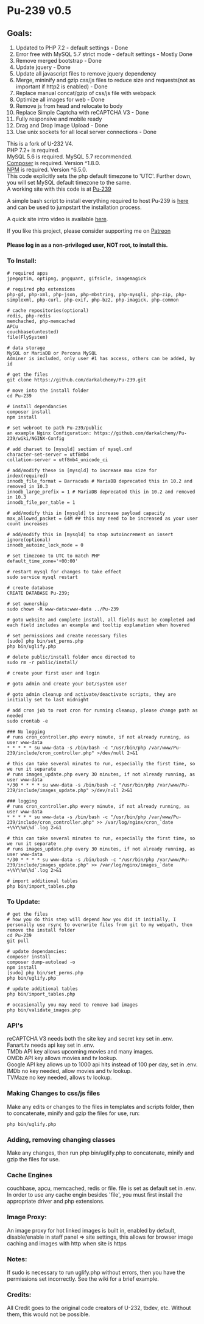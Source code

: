 # Pu-239 v0.5

## Goals:
1. Updated to PHP 7.2 - default settings - Done
2. Error free with MySQL 5.7 strict mode - default settings - Mostly Done
3. Remove merged bootstrap - Done
4. Update jquery - Done
5. Update all javascript files to remove jquery dependency
6. Merge, mininify and gzip css/js files to reduce size and requests(not as important if http2 is enabled) - Done
7. Replace manual concat/gzip of css/js file with webpack
8. Optimize all images for web - Done
9. Remove js from head and relocate to body
10. Replace Simple Captcha with reCAPTCHA V3 - Done
11. Fully responsive and mobile ready
12. Drag and Drop Image Upload - Done
13. Use unix sockets for all local server connections - Done

This is a fork of U-232 V4.  
PHP 7.2+ is required.  
MySQL 5.6 is required. MySQL 5.7 recommended.  
[Composer](https://getcomposer.org/download/) is required. Version ^1.8.0.  
[NPM](https://nodejs.org/en/download/package-manager/) is required. Version ^6.5.0.  
This code explicitly sets the php default timezone to 'UTC'. Further down, you will set MySQL default timezone to the same.  
A working site with this code is at [Pu-239](https://pu-239.pw/)   

A simple bash script to install everything required to host Pu-239 is [here](https://github.com/darkalchemy/Pu-239-Installer) and can be used to jumpstart the installation process.  

A quick site intro video is available [here](https://www.youtube.com/watch?v=LyWp1dBs4cw&feature=youtu.be).

If you like this project, please consider supporting me on [Patreon](https://www.patreon.com/user?u=15795177) 

#### Please log in as a non-privileged user, NOT root, to install this.  
### To Install:
```
# required apps
jpegoptim, optipng, pngquant, gifsicle, imagemagick

# required php extensions
php-gd, php-xml, php-json, php-mbstring, php-mysqli, php-zip, php-simplexml, php-curl, php-exif, php-bz2, php-imagick, php-common

# cache repositories(optional)
redis, php-redis
memchached, php-memcached
APCu
couchbase(untested)
file(FlySystem)

# data storage
MySQL or MariaDB or Percona MySQL
Adminer is included, only user #1 has access, others can be added, by id

# get the files
git clone https://github.com/darkalchemy/Pu-239.git

# move into the install folder
cd Pu-239

# install dependancies
composer install
npm install

# set webroot to path Pu-239/public
an example Nginx Configuration: https://github.com/darkalchemy/Pu-239/wiki/NGINX-Config
 
# add charset to [mysqld] section of mysql.cnf
character-set-server = utf8mb4
collation-server = utf8mb4_unicode_ci

# add/modify these in [mysqld] to increase max size for index(required)
innodb_file_format = Barracuda # MariaDB deprecated this in 10.2 and removed in 10.3
innodb_large_prefix = 1 # MariaDB deprecated this in 10.2 and removed in 10.3
innodb_file_per_table = 1

# add/modify this in [mysqld] to increase payload capacity
max_allowed_packet = 64M ## this may need to be increased as your user count increases

# add/modify this in [mysqld] to stop autoincrement on insert ignore(optional)
innodb_autoinc_lock_mode = 0

# set timezone to UTC to match PHP
default_time_zone='+00:00'

# restart mysql for changes to take effect
sudo service mysql restart

# create database
CREATE DATABASE Pu-239;

# set ownership
sudo chown -R www-data:www-data ../Pu-239

# goto website and complete install, all fields must be completed and each field includes an example and tooltip explanation when hovered

# set permissions and create necessary files
[sudo] php bin/set_perms.php
php bin/uglify.php 

# delete public/install folder once directed to
sudo rm -r public/install/

# create your first user and login

# goto admin and create your bot/system user

# goto admin cleanup and activate/deactivate scripts, they are initially set to last midnight

# add cron job to root cron for running cleanup, please change path as needed
sudo crontab -e

### No logging
# runs cron_controller.php every minute, if not already running, as user www-data
* * * * * su www-data -s /bin/bash -c "/usr/bin/php /var/www/Pu-239/include/cron_controller.php" >/dev/null 2>&1

# this can take several minutes to run, especially the first time, so we run it separate
# runs images_update.php every 30 minutes, if not already running, as user www-data
*/30 * * * * su www-data -s /bin/bash -c "/usr/bin/php /var/www/Pu-239/include/images_update.php" >/dev/null 2>&1

### logging
# runs cron_controller.php every minute, if not already running, as user www-data
* * * * * su www-data -s /bin/bash -c "/usr/bin/php /var/www/Pu-239/include/cron_controller.php" >> /var/log/nginx/cron_`date +\%Y\%m\%d`.log 2>&1

# this can take several minutes to run, especially the first time, so we run it separate
# runs images_update.php every 30 minutes, if not already running, as user www-data
*/30 * * * * su www-data -s /bin/bash -c "/usr/bin/php /var/www/Pu-239/include/images_update.php" >> /var/log/nginx/images_`date +\%Y\%m\%d`.log 2>&1

# import additional tables
php bin/import_tables.php
```

### To Update:
```
# get the files
# how you do this step will depend how you did it initially, I personally use rsync to overwrite files from git to my webpath, then remove the install folder
cd Pu-239
git pull

# update dependancies:
composer install
composer dump-autoload -o
npm install
[sudo] php bin/set_perms.php
php bin/uglify.php

# update additional tables          
php bin/import_tables.php

# occasionally you may need to remove bad images
php bin/validate_images.php
```

### API's 
reCAPTCHA V3 needs both the site key and secret key set in .env.  
Fanart.tv needs api key set in .env.  
TMDb API key allows upcoming movies and many images.  
OMDb API key allows movies and tv lookup.  
Google API key allows up to 1000 api hits instead of 100 per day, set in .env.  
IMDb no key needed, allow movies and tv lookup.  
TVMaze no key needed, allows tv lookup.  

### Making Changes to css/js files  
Make any edits or changes to the files in templates and scripts folder, then to concatenate, minify and gzip the files for use, run:
```
php bin/uglify.php
```

### Adding, removing changing classes   
Make any changes, then run php bin/uglify.php to concatenate, minify and gzip the files for use.

### Cache Engines  
couchbase, apcu, memcached, redis or file. file is set as default set in .env. In order to use any cache engin besides 'file', you must first install the appropriate driver and php extensions.

### Image Proxy:  
An image proxy for hot linked images is built in, enabled by default, disable/enable in staff panel => site settings, this allows for browser image caching and images with http when site is https

### Notes: 
If sudo is necessary to run uglify.php without errors, then you have the permissions set incorrectly. See the wiki for a brief example.

### Credits:  
All Credit goes to the original code creators of U-232, tbdev, etc. Without them, this would not be possible.
